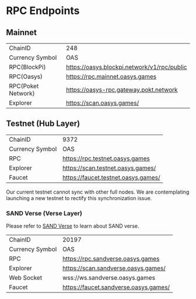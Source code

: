 # RPC Endpoints 


## Mainnet
|                 |                                    |
|-----------------|------------------------------------|
| ChainID         | 248                                |
| Currency Symbol | OAS                                |
| RPC(BlockPi)    | https://oasys.blockpi.network/v1/rpc/public	  |
| RPC(Oasys)             | https://rpc.mainnet.oasys.games    |
| RPC(Poket Network)| https://oasys-rpc.gateway.pokt.network	  |
| Explorer        | https://scan.oasys.games/      |

## Testnet (Hub Layer)
|                 |                                         |
|-----------------|-----------------------------------------|
| ChainID         | 9372                                    |
| Currency Symbol | OAS                                     |
| RPC             | https://rpc.testnet.oasys.games         |
| Explorer        | https://scan.testnet.oasys.games/   |
| Faucet          | https://faucet.testnet.oasys.games/ |

Our current testnet cannot sync with other full nodes. We are contemplating launching a new testnet to rectify this synchronization issue.

### SAND Verse (Verse Layer)
Please refer to [SAND Verse](/docs/verse-developer/sandverse) to learn about SAND verse.

|                 |                                            |
|-----------------|--------------------------------------------|
| ChainID         | 20197                                      |
| Currency Symbol | OAS                                        |
| RPC             | https://rpc.sandverse.oasys.games         |
| Explorer        | https://scan.sandverse.oasys.games/    |
| Web Socket      | wss://ws.sandverse.oasys.games             |
| Faucet          | https://faucet.sandverse.oasys.games/ |



